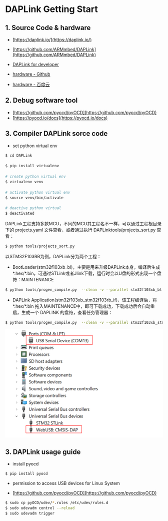 # DAPLink Getting Start

## 1. Source Code & hardware

* [https://daplink.io/](https://daplink.io/)
* [https://github.com/ARMmbed/DAPLink](https://github.com/ARMmbed/DAPLink)
* [DAPLink for developer](https://github.com/ARMmbed/DAPLink/blob/main/docs/DEVELOPERS-GUIDE.md)

* [hardware - Github](https://github.com/ARMmbed/mbed-HDK)
* [hardware - 百度云](https://pan.baidu.com/s/1NktC9op43o8bOS94AL68eQ?pwd=amif)

## 2. Debug software tool 

* [https://github.com/pyocd/pyOCD](https://github.com/pyocd/pyOCD)
* [https://pyocd.io/docs](https://pyocd.io/docs)


## 3. Compiler DAPLink sorce code

* set python virtual env

```bash
$ cd DAPLink

$ pip install virtualenv

# create python virtual env
$ virtualenv venv

# activate python virtual env
$ source venv/bin/activate

# deactive python virtual
$ deactivated
```


DAPLink工程支持多款MCU，不同的MCU其工程名不一样，可以通过工程根目录下的 projects.yaml 文件查看，或者通过执行 DAPLinktools/projects_sort.py 查看：

```bash
$ python tools/projects_sort.py
```

以STM32F103RB为例，DAPLink分为两个工程：

* BootLoader(stm32f103xb_bl)，主要是用来升级DAPLink本身，编译后生成*.hex/*.bin，可通过STLink或者Jlink下载，运行时会以U盘的形式出现一个盘符：MAINTENANCE

```bash
$ python tools/progen_compile.py  --clean -v --parallel stm32f103xb_bl
```

* DAPLink Application(stm32f103xb_stm32f103rb_if)，该工程编译后，将*.hex/*.bin 拖入MAINTENANCE中，即可下载成功，下载成功后会自动重启，生成一个 DAPLINK 的盘符，查看任务管理器：

```bash
$ python tools/progen_compile.py  --clean -v --parallel stm32f103xb_stm32f103rb_if
```

![](img/daplink.png)

## 3. DAPLink usage guide

* install pyocd

```bash
$ pip install pyocd
```

* permission to access USB devices for Linux System

* [https://github.com/pyocd/pyOCD](https://github.com/pyocd/pyOCD)

```bash
$ sudo cp pyOCD/udev/*.rules /etc/udev/rules.d
$ sudo udevadm control --reload
$ sudo udevadm trigger 
```




